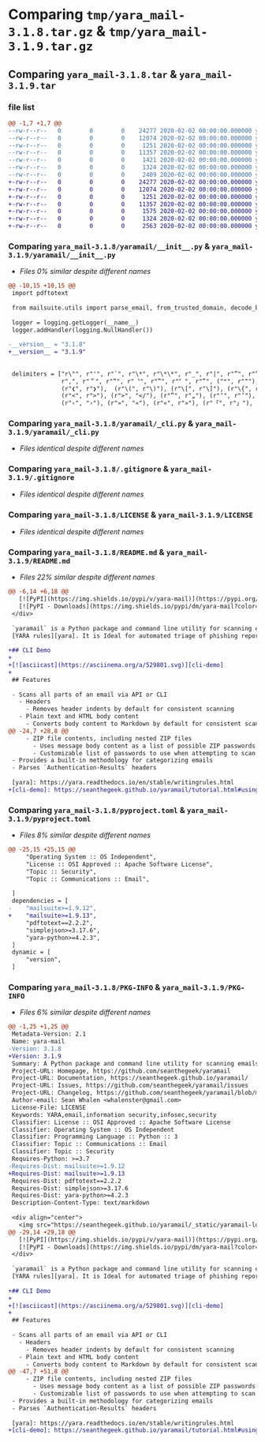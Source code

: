 # Comparing `tmp/yara_mail-3.1.8.tar.gz` & `tmp/yara_mail-3.1.9.tar.gz`

## Comparing `yara_mail-3.1.8.tar` & `yara_mail-3.1.9.tar`

### file list

```diff
@@ -1,7 +1,7 @@
--rw-r--r--   0        0        0    24277 2020-02-02 00:00:00.000000 yara_mail-3.1.8/yaramail/__init__.py
--rw-r--r--   0        0        0    12074 2020-02-02 00:00:00.000000 yara_mail-3.1.8/yaramail/_cli.py
--rw-r--r--   0        0        0     1251 2020-02-02 00:00:00.000000 yara_mail-3.1.8/.gitignore
--rw-r--r--   0        0        0    11357 2020-02-02 00:00:00.000000 yara_mail-3.1.8/LICENSE
--rw-r--r--   0        0        0     1421 2020-02-02 00:00:00.000000 yara_mail-3.1.8/README.md
--rw-r--r--   0        0        0     1324 2020-02-02 00:00:00.000000 yara_mail-3.1.8/pyproject.toml
--rw-r--r--   0        0        0     2409 2020-02-02 00:00:00.000000 yara_mail-3.1.8/PKG-INFO
+-rw-r--r--   0        0        0    24277 2020-02-02 00:00:00.000000 yara_mail-3.1.9/yaramail/__init__.py
+-rw-r--r--   0        0        0    12074 2020-02-02 00:00:00.000000 yara_mail-3.1.9/yaramail/_cli.py
+-rw-r--r--   0        0        0     1251 2020-02-02 00:00:00.000000 yara_mail-3.1.9/.gitignore
+-rw-r--r--   0        0        0    11357 2020-02-02 00:00:00.000000 yara_mail-3.1.9/LICENSE
+-rw-r--r--   0        0        0     1575 2020-02-02 00:00:00.000000 yara_mail-3.1.9/README.md
+-rw-r--r--   0        0        0     1324 2020-02-02 00:00:00.000000 yara_mail-3.1.9/pyproject.toml
+-rw-r--r--   0        0        0     2563 2020-02-02 00:00:00.000000 yara_mail-3.1.9/PKG-INFO
```

### Comparing `yara_mail-3.1.8/yaramail/__init__.py` & `yara_mail-3.1.9/yaramail/__init__.py`

 * *Files 0% similar despite different names*

```diff
@@ -10,15 +10,15 @@
 import pdftotext
 
 from mailsuite.utils import parse_email, from_trusted_domain, decode_base64
 
 logger = logging.getLogger(__name__)
 logger.addHandler(logging.NullHandler())
 
-__version__ = "3.1.8"
+__version__ = "3.1.9"
 
 
 delimiters = ["r\"", r"'", r"`", r"\*", r"\*\*", r"_", r"|", r"”", r"”", r"’",
               r"‚", r"＂", r"“", r"〝", r"‟", r"〞", r"”", ("❝", r"❞"),
               (r"❮", r"❯"),  (r"\(", r"\)"), (r"\[", r"\]"), (r"\{", r"\}"),
               (r"<", r">"), (r">", "</"), (r"”", r"„"), (r"‘", r"’"),
               (r"‹", "›"), (r"»", "«"), (r"«", r"»"), (r"「", r"」"),
```

### Comparing `yara_mail-3.1.8/yaramail/_cli.py` & `yara_mail-3.1.9/yaramail/_cli.py`

 * *Files identical despite different names*

### Comparing `yara_mail-3.1.8/.gitignore` & `yara_mail-3.1.9/.gitignore`

 * *Files identical despite different names*

### Comparing `yara_mail-3.1.8/LICENSE` & `yara_mail-3.1.9/LICENSE`

 * *Files identical despite different names*

### Comparing `yara_mail-3.1.8/README.md` & `yara_mail-3.1.9/README.md`

 * *Files 22% similar despite different names*

```diff
@@ -6,14 +6,18 @@
   [![PyPI](https://img.shields.io/pypi/v/yara-mail)](https://pypi.org/project/yara-mail/)
   [![PyPI - Downloads](https://img.shields.io/pypi/dm/yara-mail?color=blue)](https://pypistats.org/packages/yara-mail)
 </div>
 
 `yaramail` is a Python package and command line utility for scanning emails with
 [YARA rules][yara]. It is Ideal for automated triage of phishing reports.
 
+## CLI Demo
+
+[![asciicast](https://asciinema.org/a/529801.svg)][cli-demo]
+
 ## Features
 
 - Scans all parts of an email via API or CLI
   - Headers
     - Removes header indents by default for consistent scanning
   - Plain text and HTML body content
     - Converts body content to Markdown by default for consistent scanning
@@ -24,7 +28,8 @@
     - ZIP file contents, including nested ZIP files
       - Uses message body content as a list of possible ZIP passwords
       - Customizable list of passwords to use when attempting to scan encrypted ZIP files
 - Provides a built-in methodology for categorizing emails
 - Parses `Authentication-Results` headers
 
 [yara]: https://yara.readthedocs.io/en/stable/writingrules.html
+[cli-demo]: https://seanthegeek.github.io/yaramail/tutorial.html#using-the-cli
```

### Comparing `yara_mail-3.1.8/pyproject.toml` & `yara_mail-3.1.9/pyproject.toml`

 * *Files 8% similar despite different names*

```diff
@@ -25,15 +25,15 @@
     "Operating System :: OS Independent",
     "License :: OSI Approved :: Apache Software License",
     "Topic :: Security",
     "Topic :: Communications :: Email",
 
 ]
 dependencies = [
-    "mailsuite>=1.9.12",
+    "mailsuite>=1.9.13",
     "pdftotext==2.2.2",
     "simplejson>=3.17.6",
     "yara-python>=4.2.3",
 ]
 dynamic = [
     "version",
 ]
```

### Comparing `yara_mail-3.1.8/PKG-INFO` & `yara_mail-3.1.9/PKG-INFO`

 * *Files 6% similar despite different names*

```diff
@@ -1,25 +1,25 @@
 Metadata-Version: 2.1
 Name: yara-mail
-Version: 3.1.8
+Version: 3.1.9
 Summary: A Python package and command line utility for scanning emails with YARA rules
 Project-URL: Homepage, https://github.com/seanthegeek/yaramail
 Project-URL: Documentation, https://seanthegeek.github.io/yaramail/
 Project-URL: Issues, https://github.com/seanthegeek/yaramail/issues
 Project-URL: Changelog, https://github.com/seanthegeek/yaramail/blob/master/CHANGELOG.md
 Author-email: Sean Whalen <whalenster@gmail.com>
 License-File: LICENSE
 Keywords: YARA,email,information security,infosec,security
 Classifier: License :: OSI Approved :: Apache Software License
 Classifier: Operating System :: OS Independent
 Classifier: Programming Language :: Python :: 3
 Classifier: Topic :: Communications :: Email
 Classifier: Topic :: Security
 Requires-Python: >=3.7
-Requires-Dist: mailsuite>=1.9.12
+Requires-Dist: mailsuite>=1.9.13
 Requires-Dist: pdftotext==2.2.2
 Requires-Dist: simplejson>=3.17.6
 Requires-Dist: yara-python>=4.2.3
 Description-Content-Type: text/markdown
 
 <div align="center">
   <img src="https://seanthegeek.github.io/yaramail/_static/yaramail-logo.png" alt="yaramail logo">
@@ -29,14 +29,18 @@
   [![PyPI](https://img.shields.io/pypi/v/yara-mail)](https://pypi.org/project/yara-mail/)
   [![PyPI - Downloads](https://img.shields.io/pypi/dm/yara-mail?color=blue)](https://pypistats.org/packages/yara-mail)
 </div>
 
 `yaramail` is a Python package and command line utility for scanning emails with
 [YARA rules][yara]. It is Ideal for automated triage of phishing reports.
 
+## CLI Demo
+
+[![asciicast](https://asciinema.org/a/529801.svg)][cli-demo]
+
 ## Features
 
 - Scans all parts of an email via API or CLI
   - Headers
     - Removes header indents by default for consistent scanning
   - Plain text and HTML body content
     - Converts body content to Markdown by default for consistent scanning
@@ -47,7 +51,8 @@
     - ZIP file contents, including nested ZIP files
       - Uses message body content as a list of possible ZIP passwords
       - Customizable list of passwords to use when attempting to scan encrypted ZIP files
 - Provides a built-in methodology for categorizing emails
 - Parses `Authentication-Results` headers
 
 [yara]: https://yara.readthedocs.io/en/stable/writingrules.html
+[cli-demo]: https://seanthegeek.github.io/yaramail/tutorial.html#using-the-cli
```

